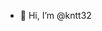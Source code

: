 - 👋 Hi, I’m @kntt32

<!---
kntt32/kntt32 is a ✨ special ✨ repository because its `README.md` (this file) appears on your GitHub profile.
You can click the Preview link to take a look at your changes.
--->
